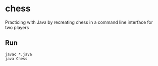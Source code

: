 # chess
Practicing with Java by recreating chess in a command line interface for two players

## Run
```
javac *.java
java Chess
```
